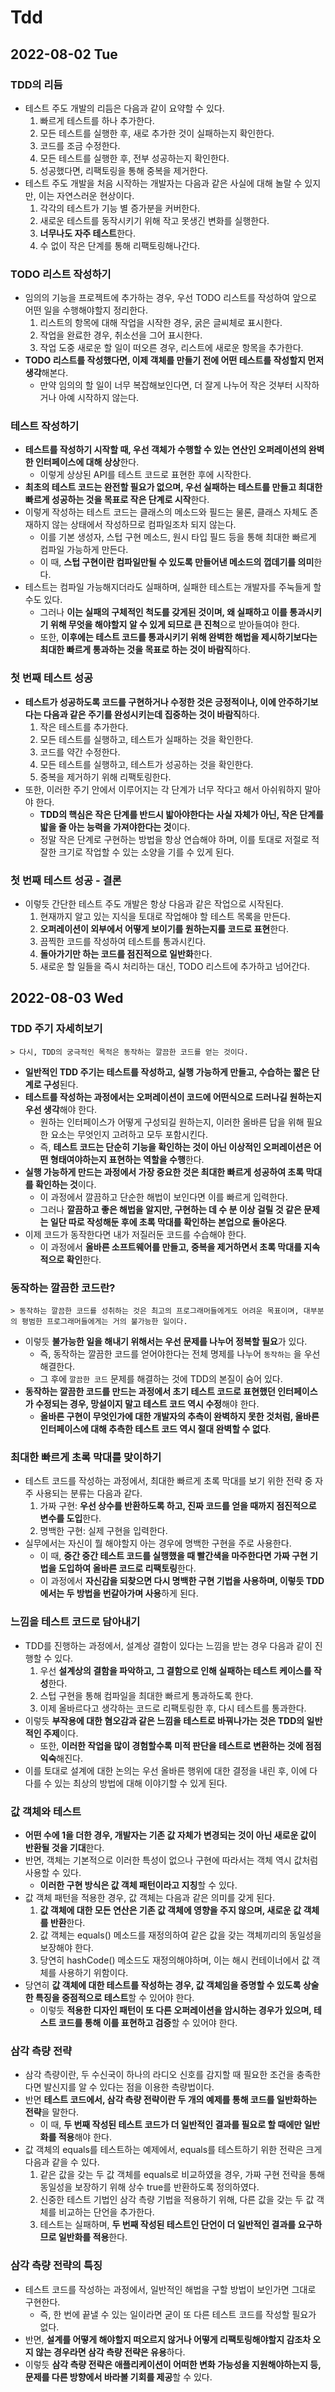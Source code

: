 # Tdd
## 2022-08-02 Tue

### TDD의 리듬
* 테스트 주도 개발의 리듬은 다음과 같이 요약할 수 있다.
  1. 빠르게 테스트를 하나 추가한다.
  2. 모든 테스트를 실행한 후, 새로 추가한 것이 실패하는지 확인한다.
  3. 코드를 조금 수정한다.
  4. 모든 테스트를 실행한 후, 전부 성공하는지 확인한다.
  5. 성공했다면, 리팩토링을 통해 중복을 제거한다.
* 테스트 주도 개발을 처음 시작하는 개발자는 다음과 같은 사실에 대해 놀랄 수 있지만, 이는 자연스러운 현상이다.
  1. 각각의 테스트가 기능 별 증가분을 커버한다.
  2. 새로운 테스트를 동작시키기 위해 작고 못생긴 변화를 실행한다.
  3. **너무나도 자주 테스트**한다.
  4. 수 없이 작은 단계를 통해 리팩토링해나간다.

### TODO 리스트 작성하기
* 임의의 기능을 프로젝트에 추가하는 경우, 우선 TODO 리스트를 작성하여 앞으로 어떤 일을 수행해야할지 정리한다.
  1. 리스트의 항목에 대해 작업을 시작한 경우, 굵은 글씨체로 표시한다.
  2. 작업을 완료한 경우, 취소선을 그어 표시한다.
  3. 작업 도중 새로운 할 일이 떠오른 경우, 리스트에 새로운 항목을 추가한다.
* **TODO 리스트를 작성했다면, 이제 객체를 만들기 전에 어떤 테스트를 작성할지 먼저 생각**해본다.
  * 만약 임의의 할 일이 너무 복잡해보인다면, 더 잘게 나누어 작은 것부터 시작하거나 아예 시작하지 않는다.

### 테스트 작성하기
* **테스트를 작성하기 시작할 때, 우선 객체가 수행할 수 있는 연산인 오퍼레이션의 완벽한 인터페이스에 대해 상상**한다.
  * 이렇게 상상된 API를 테스트 코드로 표현한 후에 시작한다.
* **최초의 테스트 코드는 완전할 필요가 없으며, 우선 실패하는 테스트를 만들고 최대한 빠르게 성공하는 것을 목표로 작은 단계로 시작**한다.
* 이렇게 작성하는 테스트 코드는 클래스의 메소드와 필드는 물론, 클래스 자체도 존재하지 않는 상태에서 작성하므로 컴파일조차 되지 않는다.
  * 이를 기본 생성자, 스텁 구현 메소드, 원시 타입 필드 등을 통해 최대한 빠르게 컴파일 가능하게 만든다.
  * 이 때, **스텁 구현이란 컴파일만될 수 있도록 만들어낸 메소드의 껍데기를 의미**한다.
* 테스트는 컴파일 가능해지더라도 실패하며, 실패한 테스트는 개발자를 주눅들게 할 수도 있다.
  * 그러나 **이는 실패의 구체적인 척도를 갖게된 것이며, 왜 실패하고 이를 통과시키기 위해 무엇을 해야할지 알 수 있게 되므로 큰 진척**으로 받아들여야 한다.
  * 또한, **이후에는 테스트 코드를 통과시키기 위해 완벽한 해법을 제시하기보다는 최대한 빠르게 통과하는 것을 목표로 하는 것이 바람직**하다.

### 첫 번째 테스트 성공
* **테스트가 성공하도록 코드를 구현하거나 수정한 것은 긍정적이나, 이에 안주하기보다는 다음과 같은 주기를 완성시키는데 집중하는 것이 바람직**하다.
  1. 작은 테스트를 추가한다.
  2. 모든 테스트를 실행하고, 테스트가 실패하는 것을 확인한다.
  3. 코드를 약간 수정한다.
  4. 모든 테스트를 실행하고, 테스트가 성공하는 것을 확인한다.
  5. 중복을 제거하기 위해 리팩토링한다.
* 또한, 이러한 주기 안에서 이루어지는 각 단계가 너무 작다고 해서 아쉬워하지 말아야 한다.
  * **TDD의 핵심은 작은 단계를 반드시 밟아야한다는 사실 자체가 아닌, 작은 단계를 밟을 줄 아는 능력을 가져야한다는 것**이다.
  * 정말 작은 단계로 구현하는 방법을 항상 연습해야 하며, 이를 토대로 저절로 적잘한 크기로 작업할 수 있는 소양을 기를 수 있게 된다.

### 첫 번째 테스트 성공 - 결론
* 이렇듯 간단한 테스트 주도 개발은 항상 다음과 같은 작업으로 시작된다.
  1. 현재까지 알고 있는 지식을 토대로 작업해야 할 테스트 목록을 만든다.
  2. **오퍼레이션이 외부에서 어떻게 보이기를 원하는지를 코드로 표현**한다.
  3. 끔찍한 코드를 작성하여 테스트를 통과시킨다.
  4. **돌아가기만 하는 코드를 점진적으로 일반화**한다.
  5. 새로운 할 일들을 즉시 처리하는 대신, TODO 리스트에 추가하고 넘어간다.

## 2022-08-03 Wed
### TDD 주기 자세히보기
```
> 다시, TDD의 궁극적인 목적은 동작하는 깔끔한 코드를 얻는 것이다.
```
* **일반적인 TDD 주기는 테스트를 작성하고, 실행 가능하게 만들고, 수습하는 짧은 단계로 구성**된다.
* **테스트를 작성하는 과정에서는 오퍼레이션이 코드에 어떤식으로 드러나길 원하는지 우선 생각**해야 한다.
  * 원하는 인터페이스가 어떻게 구성되길 원하는지, 이러한 올바른 답을 위해 필요한 요소는 무엇인지 고려하고 모두 포함시킨다.
  * 즉, **테스트 코드는 단순히 기능을 확인하는 것이 아닌 이상적인 오퍼레이션은 어떤 형태여야하는지 표현하는 역할을 수행**한다.
* **실행 가능하게 만드는 과정에서 가장 중요한 것은 최대한 빠르게 성공하여 초록 막대를 확인하는 것**이다.
  * 이 과정에서 깔끔하고 단순한 해법이 보인다면 이를 빠르게 입력한다.
  * 그러나 **깔끔하고 좋은 해법을 알지만, 구현하는 데 수 분 이상 걸릴 것 같은 문제는 일단 따로 작성해둔 후에 초록 막대를 확인하는 본업으로 돌아온다**.
* 이제 코드가 동작한다면 내가 저질러둔 코드를 수습해야 한다.
  * 이 과정에서 **올바른 소프트웨어를 만들고, 중복을 제거하면서 초록 막대를 지속적으로 확인**한다.

### 동작하는 깔끔한 코드란?
```
> 동작하는 깔끔한 코드를 성취하는 것은 최고의 프로그래머들에게도 어려운 목표이며, 대부분의 평범한 프로그래머들에게는 거의 불가능한 일이다.
```
* 이렇듯 **불가능한 일을 해내기 위해서는 우선 문제를 나누어 정복할 필요**가 있다.
  * 즉, 동작하는 깔끔한 코드를 얻어야한다는 전체 명제를 나누어 `동작하는` 을 우선 해결한다.
  * 그 후에 `깔끔한 코드` 문제를 해결하는 것에 TDD의 본질이 숨어 있다.
* **동작하는 깔끔한 코드를 만드는 과정에서 초기 테스트 코드로 표현했던 인터페이스가 수정되는 경우, 망설이지 말고 테스트 코드 역시 수정**해야 한다.
  * **올바른 구현이 무엇인가에 대한 개발자의 추측이 완벽하지 못한 것처럼, 올바른 인터페이스에 대해 추측한 테스트 코드 역시 절대 완벽할 수 없다**.

### 최대한 빠르게 초록 막대를 맞이하기
* 테스트 코드를 작성하는 과정에서, 최대한 빠르게 초록 막대를 보기 위한 전략 중 자주 사용되는 분류는 다음과 같다.
  1. 가짜 구현: **우선 상수를 반환하도록 하고, 진짜 코드를 얻을 때까지 점진적으로 변수를 도입**한다.
  2. 명백한 구현: 실제 구현을 입력한다.
* 실무에서는 자신이 뭘 해야할지 아는 경우에 명백한 구현을 주로 사용한다.
  * 이 때, **중간 중간 테스트 코드를 실행했을 때 빨간색을 마주한다면 가짜 구현 기법을 도입하여 올바른 코드로 리팩토링**한다.
  * 이 과정에서 **자신감을 되찾으면 다시 명백한 구현 기법을 사용하며, 이렇듯 TDD에서는 두 방법을 번갈아가며 사용**하게 된다.

### 느낌을 테스트 코드로 담아내기
* TDD를 진행하는 과정에서, 설계상 결함이 있다는 느낌을 받는 경우 다음과 같이 진행할 수 있다.
  1. 우선 **설계상의 결함을 파악하고, 그 결함으로 인해 실패하는 테스트 케이스를 작성**한다.
  2. 스텁 구현을 통해 컴파일을 최대한 빠르게 통과하도록 한다.
  3. 이제 올바르다고 생각하는 코드로 리팩토링한 후, 다시 테스트를 통과한다.
* 이렇듯 **부작용에 대한 혐오감과 같은 느낌을 테스트로 바꿔나가는 것은 TDD의 일반적인 주제**이다. 
  * 또한, **이러한 작업을 많이 경험할수록 미적 판단을 테스트로 변환하는 것에 점점 익숙**해진다. 
* 이를 토대로 설계에 대한 논의는 우선 올바른 행위에 대한 결정을 내린 후, 이에 다다를 수 있는 최상의 방법에 대해 이야기할 수 있게 된다.

### 값 객체와 테스트
* **어떤 수에 1을 더한 경우, 개발자는 기존 값 자체가 변경되는 것이 아닌 새로운 값이 반환될 것을 기대**한다.
* 반면, 객체는 기본적으로 이러한 특성이 없으나 구현에 따라서는 객체 역시 값처럼 사용할 수 있다.
  * **이러한 구현 방식은 값 객체 패턴이라고 지칭**할 수 있다.
* 값 객체 패턴을 적용한 경우, 값 객체는 다음과 같은 의미를 갖게 된다.
  1. **값 객체에 대한 모든 연산은 기존 값 객체에 영향을 주지 않으며, 새로운 값 객체를 반환**한다.
  2. 값 객체는 equals() 메소드를 재정의하여 같은 값을 갖는 객체끼리의 동일성을 보장해야 한다.
  3. 당연히 hashCode() 메소드도 재정의해야하며, 이는 해시 컨테이너에서 값 객체를 사용하기 위함이다.
* 당연히 **값 객체에 대한 테스트를 작성하는 경우, 값 객체임을 증명할 수 있도록 상술한 특징을 중점적으로 테스트**할 수 있어야 한다.
  * 이렇듯 **적용한 디자인 패턴이 또 다른 오퍼레이션을 암시하는 경우가 있으며, 테스트 코드를 통해 이를 표현하고 검증**할 수 있어야 한다.

### 삼각 측량 전략
* 삼각 측량이란, 두 수신국이 하나의 라디오 신호를 감지할 때 필요한 조건을 충족한다면 발신지를 알 수 있다는 점을 이용한 측량법이다.
* 반면 **테스트 코드에서, 삼각 측량 전략이란 두 개의 예제를 통해 코드를 일반화하는 전략**을 말한다.
  * 이 때, **두 번째 작성된 테스트 코드가 더 일반적인 결과를 필요로 할 때에만 일반화를 적용**해야 한다.
* 값 객체의 equals를 테스트하는 예제에서, equals를 테스트하기 위한 전략은 크게 다음과 같을 수 있다.
  1. 같은 값을 갖는 두 값 객체를 equals로 비교하였을 경우, 가짜 구현 전략을 통해 동일성을 보장하기 위해 상수 true를 반환하도록 정의하였다.
  2. 신중한 테스트 기법인 삼각 측량 기법을 적용하기 위해, 다른 값을 갖는 두 값 객체를 비교하는 단언을 추가한다.
  3. 테스트는 실패하며, **두 번째 작성된 테스트인 단언이 더 일반적인 결과를 요구하므로 일반화를 적용**한다.

### 삼각 측량 전략의 특징
* 테스트 코드를 작성하는 과정에서, 일반적인 해법을 구할 방법이 보인가면 그대로 구현한다.
  * 즉, 한 번에 끝낼 수 있는 일이라면 굳이 또 다른 테스트 코드를 작성할 필요가 없다.
* 반면, **설계를 어떻게 해야할지 떠오르지 않거나 어떻게 리팩토링해야할지 감조차 오지 않는 경우라면 삼각 측량 전략은 유용**하다.
* 이렇듯 **삼각 측량 전략은 애플리케이션이 어떠한 변화 가능성을 지원해야하는지 등, 문제를 다른 방향에서 바라볼 기회를 제공**할 수 있다.